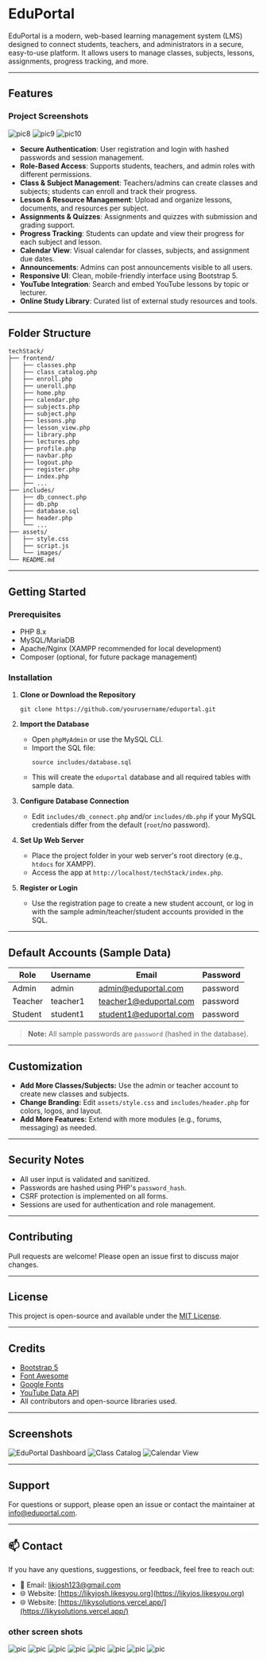 # EduPortal

EduPortal is a modern, web-based learning management system (LMS) designed to connect students, teachers, and administrators in a secure, easy-to-use platform. It allows users to manage classes, subjects, lessons, assignments, progress tracking, and more.

---

## Features

### Project Screenshots


![pic8](https://github.com/likyCoder/techstack/blob/main/techStack/assets/images/pic8.png)
![pic9](https://github.com/likyCoder/techstack/blob/main/techStack/assets/images/pic9.png)
![pic10](https://github.com/likyCoder/techstack/blob/main/techStack/assets/images/pic10.png)


- **Secure Authentication**: User registration and login with hashed passwords and session management.
- **Role-Based Access**: Supports students, teachers, and admin roles with different permissions.
- **Class & Subject Management**: Teachers/admins can create classes and subjects; students can enroll and track their progress.
- **Lesson & Resource Management**: Upload and organize lessons, documents, and resources per subject.
- **Assignments & Quizzes**: Assignments and quizzes with submission and grading support.
- **Progress Tracking**: Students can update and view their progress for each subject and lesson.
- **Calendar View**: Visual calendar for classes, subjects, and assignment due dates.
- **Announcements**: Admins can post announcements visible to all users.
- **Responsive UI**: Clean, mobile-friendly interface using Bootstrap 5.
- **YouTube Integration**: Search and embed YouTube lessons by topic or lecturer.
- **Online Study Library**: Curated list of external study resources and tools.

---

## Folder Structure

```
techStack/
├── frontend/
│   ├── classes.php
│   ├── class_catalog.php
│   ├── enroll.php
│   ├── uneroll.php
│   ├── home.php
│   ├── calendar.php
│   ├── subjects.php
│   ├── subject.php
│   ├── lessons.php
│   ├── lesson_view.php
│   ├── library.php
│   ├── lectures.php
│   ├── profile.php
│   ├── navbar.php
│   ├── logout.php
│   ├── register.php
│   ├── index.php
│   ├── ...
├── includes/
│   ├── db_connect.php
│   ├── db.php
│   ├── database.sql
│   ├── header.php
│   └── ...
├── assets/
│   ├── style.css
│   ├── script.js
│   └── images/
└── README.md
```

---

## Getting Started

### Prerequisites

- PHP 8.x
- MySQL/MariaDB
- Apache/Nginx (XAMPP recommended for local development)
- Composer (optional, for future package management)

### Installation

1. **Clone or Download the Repository**
   ```
   git clone https://github.com/yourusername/eduportal.git
   ```

2. **Import the Database**
   - Open `phpMyAdmin` or use the MySQL CLI.
   - Import the SQL file:
     ```
     source includes/database.sql
     ```
   - This will create the `eduportal` database and all required tables with sample data.

3. **Configure Database Connection**
   - Edit `includes/db_connect.php` and/or `includes/db.php` if your MySQL credentials differ from the default (`root`/no password).

4. **Set Up Web Server**
   - Place the project folder in your web server's root directory (e.g., `htdocs` for XAMPP).
   - Access the app at `http://localhost/techStack/index.php`.

5. **Register or Login**
   - Use the registration page to create a new student account, or log in with the sample admin/teacher/student accounts provided in the SQL.

---

## Default Accounts (Sample Data)

| Role    | Username   | Email                  | Password   |
|---------|------------|------------------------|------------|
| Admin   | admin      | admin@eduportal.com    | password   |
| Teacher | teacher1   | teacher1@eduportal.com | password   |
| Student | student1   | student1@eduportal.com | password   |

> **Note:** All sample passwords are `password` (hashed in the database).

---

## Customization

- **Add More Classes/Subjects:** Use the admin or teacher account to create new classes and subjects.
- **Change Branding:** Edit `assets/style.css` and `includes/header.php` for colors, logos, and layout.
- **Add More Features:** Extend with more modules (e.g., forums, messaging) as needed.

---

## Security Notes

- All user input is validated and sanitized.
- Passwords are hashed using PHP's `password_hash`.
- CSRF protection is implemented on all forms.
- Sessions are used for authentication and role management.

---

## Contributing

Pull requests are welcome! Please open an issue first to discuss major changes.

---

## License

This project is open-source and available under the [MIT License](LICENSE).

---

## Credits

- [Bootstrap 5](https://getbootstrap.com/)
- [Font Awesome](https://fontawesome.com/)
- [Google Fonts](https://fonts.google.com/)
- [YouTube Data API](https://developers.google.com/youtube/v3)
- All contributors and open-source libraries used.

---

## Screenshots

![EduPortal Dashboard](assets/images/screenshot-dashboard.png)
![Class Catalog](assets/images/screenshot-catalog.png)
![Calendar View](assets/images/screenshot-calendar.png)

---

## Support

For questions or support, please open an issue or contact the maintainer at [info@eduportal.com](mailto:info@eduportal.com).

---

## 📫 Contact

If you have any questions, suggestions, or feedback, feel free to reach out:

- 📧 Email: [likjosh123@gmail.com](mailto:likjosh123@gmail.com)  
- 🌐 Website: [https://likyjosh.likesyou.org](https://likyjos.likesyou.org)
- 🌐 Website: [https://likysolutions.vercel.app/](https://likysolutions.vercel.app/)

### other screen shots 
![pic](https://github.com/likyCoder/techstack/blob/main/techStack/assets/images/pic.png)
![pic](https://github.com/likyCoder/techstack/blob/main/techStack/assets/images/pic1.png)
![pic](https://github.com/likyCoder/techstack/blob/main/techStack/assets/images/pic2.png)
![pic](https://github.com/likyCoder/techstack/blob/main/techStack/assets/images/pic3.png)
![pic](https://github.com/likyCoder/techstack/blob/main/techStack/assets/images/pic4.png)
![pic](https://github.com/likyCoder/techstack/blob/main/techStack/assets/images/pic5.png)
![pic](https://github.com/likyCoder/techstack/blob/main/techStack/assets/images/pic6.png)
![pic](https://github.com/likyCoder/techstack/blob/main/techStack/assets/images/pic7.png)

